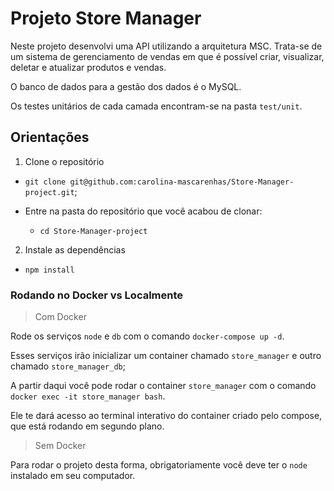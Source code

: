 # Projeto Store Manager

Neste projeto desenvolvi uma API utilizando a arquitetura MSC. Trata-se de um sistema de gerenciamento de vendas em que é possível criar, visualizar, deletar e atualizar produtos e vendas.

O banco de dados para a gestão dos dados é o MySQL.

Os testes unitários de cada camada encontram-se na pasta `test/unit`.

## Orientações

1. Clone o repositório

  - `git clone git@github.com:carolina-mascarenhas/Store-Manager-project.git`;

  - Entre na pasta do repositório que você acabou de clonar:
    - `cd Store-Manager-project`
    
2. Instale as dependências

  - `npm install`
  
### Rodando no Docker vs Localmente

> Com Docker

Rode os serviços `node` e `db` com o comando `docker-compose up -d`.

Esses serviços irão inicializar um container chamado `store_manager` e outro chamado `store_manager_db`;

A partir daqui você pode rodar o container `store_manager` com o comando `docker exec -it store_manager bash`.

Ele te dará acesso ao terminal interativo do container criado pelo compose, que está rodando em segundo plano.

> Sem Docker

Para rodar o projeto desta forma, obrigatoriamente você deve ter o `node` instalado em seu computador.
